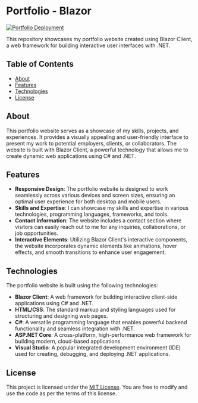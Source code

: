 # Portfolio - Blazor

[![Portfolio Deployment](https://github.com/mharris15/Portfolio/actions/workflows/main.yml/badge.svg?branch=master)](https://github.com/mharris15/Portfolio/actions/workflows/main.yml)

This repository showcases my portfolio website created using Blazor Client, a web framework for building interactive user interfaces with .NET. 

## Table of Contents

- [About](#about)
- [Features](#features)
- [Technologies](#technologies)
- [License](#license)

## About 

This portfolio website serves as a showcase of my skills, projects, and experiences. It provides a visually appealing and user-friendly interface to present my work to potential employers, clients, or collaborators. The website is built with Blazor Client, a powerful technology that allows me to create dynamic web applications using C# and .NET.

## Features

- **Responsive Design**: The portfolio website is designed to work seamlessly across various devices and screen sizes, ensuring an optimal user experience for both desktop and mobile users.
- **Skills and Expertise**: I can showcase my skills and expertise in various technologies, programming languages, frameworks, and tools.
- **Contact Information**: The website includes a contact section where visitors can easily reach out to me for any inquiries, collaborations, or job opportunities.
- **Interactive Elements**: Utilizing Blazor Client's interactive components, the website incorporates dynamic elements like animations, hover effects, and smooth transitions to enhance user engagement.

## Technologies

The portfolio website is built using the following technologies:

- **Blazor Client**: A web framework for building interactive client-side applications using C# and .NET.
- **HTML/CSS**: The standard markup and styling languages used for structuring and designing web pages.
- **C#**: A versatile programming language that enables powerful backend functionality and seamless integration with .NET.
- **ASP.NET Core**: A cross-platform, high-performance web framework for building modern, cloud-based applications.
- **Visual Studio**: A popular integrated development environment (IDE) used for creating, debugging, and deploying .NET applications.

## License

This project is licensed under the [MIT License](https://github.com/jame581/Portfolio/blob/master/LICENSE.txt). You are free to modify and use the code as per the terms of this license.

